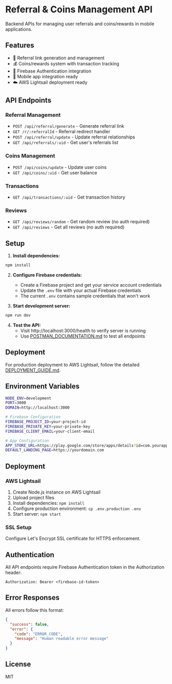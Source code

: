# Referral & Coins Management API

Backend APIs for managing user referrals and coins/rewards in mobile applications.

## Features

- 🔗 Referral link generation and management
- 💰 Coins/rewards system with transaction tracking
- 🔐 Firebase Authentication integration
- 📱 Mobile app integration ready
- ☁️ AWS Lightsail deployment ready

## API Endpoints

### Referral Management
- `POST /api/referral/generate` - Generate referral link
- `GET /r/:referralId` - Referral redirect handler
- `POST /api/referral/update` - Update referral relationships
- `GET /api/referrals/:uid` - Get user's referrals list

### Coins Management
- `POST /api/coins/update` - Update user coins
- `GET /api/coins/:uid` - Get user balance

### Transactions
- `GET /api/transactions/:uid` - Get transaction history

### Reviews
- `GET /api/reviews/random` - Get random review (no auth required)
- `GET /api/reviews` - Get all reviews (no auth required)

## Setup

1. **Install dependencies:**
```bash
npm install
```

2. **Configure Firebase credentials:**
   - Create a Firebase project and get your service account credentials
   - Update the `.env` file with your actual Firebase credentials
   - The current `.env` contains sample credentials that won't work

3. **Start development server:**
```bash
npm run dev
```

4. **Test the API:**
   - Visit http://localhost:3000/health to verify server is running
   - Use [POSTMAN_DOCUMENTATION.md](./POSTMAN_DOCUMENTATION.md) to test all endpoints

## Deployment

For production deployment to AWS Lightsail, follow the detailed [DEPLOYMENT_GUIDE.md](./DEPLOYMENT_GUIDE.md).

## Environment Variables

```bash
NODE_ENV=development
PORT=3000
DOMAIN=http://localhost:3000

# Firebase Configuration
FIREBASE_PROJECT_ID=your-project-id
FIREBASE_PRIVATE_KEY=your-private-key
FIREBASE_CLIENT_EMAIL=your-client-email

# App Configuration
APP_STORE_URL=https://play.google.com/store/apps/details?id=com.yourapp
DEFAULT_LANDING_PAGE=https://yourdomain.com
```

## Deployment

### AWS Lightsail

1. Create Node.js instance on AWS Lightsail
2. Upload project files
3. Install dependencies: `npm install`
4. Configure production environment: `cp .env.production .env`
5. Start server: `npm start`

### SSL Setup

Configure Let's Encrypt SSL certificate for HTTPS enforcement.

## Authentication

All API endpoints require Firebase Authentication token in the Authorization header:

```
Authorization: Bearer <firebase-id-token>
```

## Error Responses

All errors follow this format:

```json
{
  "success": false,
  "error": {
    "code": "ERROR_CODE",
    "message": "Human readable error message"
  }
}
```

## License

MIT